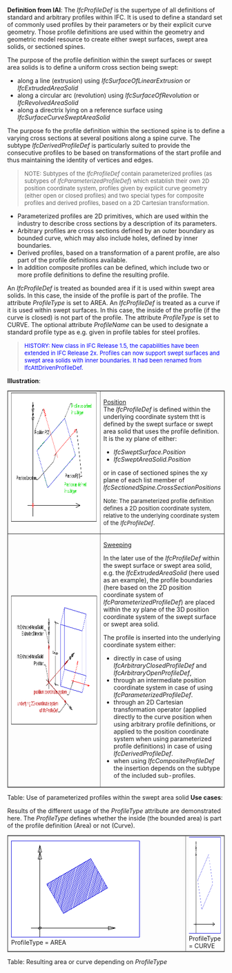 **Definition
from IAI**: The _IfcProfileDef_ is the supertype of all definitions of standard and arbitrary profiles within IFC. It is used to define a standard set of commonly used profiles by their parameters or by their explicit curve geometry. Those profile definitions are used within the geometry and geometric model resource to create either swept surfaces, swept area solids, or sectioned spines.

The purpose of the profile definition within the swept surfaces or swept area solids is to define a uniform cross section being swept:

* along a line (extrusion) using _IfcSurfaceOfLinearExtrusion_ or _IfcExtrudedAreaSolid_
* along a circular arc (revolution) using _IfcSurfaceOfRevolution_ or _IfcRevolvedAreaSolid_
* along a directrix lying on a reference surface using _IfcSurfaceCurveSweptAreaSolid_

The purpose fo the profile definition within the sectioned spine is to define a varying cross sections at several positions along a spine curve. The subtype _IfcDerivedProfileDef_ is particularly suited to provide the consecutive profiles to be based on transformations of the start profile and thus maintaining the identity of vertices and edges.

> <font size="-1">NOTE: Subtypes of the <i>IfcProfileDef</i>
contain parameterized profiles (as subtypes of <i>IfcParameterizedProfileDef</i>)
which establish their own 2D position coordinate system, profiles given
by explicit curve geometry (either open or closed profiles) and two
special types for composite profiles and derived profiles, based on a
2D Cartesian transformation.</font>

* Parameterized profiles are 2D primitives, which are used within the industry to describe cross sections by a description of its parameters.    
* Arbitrary profiles are cross sections defined by an outer boundary as bounded curve, which may also include holes, defined by inner boundaries.    
* Derived profiles, based on a transformation of a parent profile, are also part of the profile definitions available.    
* In addition composite profiles can be defined, which include two or more profile definitions to define the resulting profile.

An _IfcProfileDef_ is treated as bounded area if it is used within swept area solids. In this case, the inside of the profile is part of the profile. The attribute _ProfileType_ is set to AREA. An _IfcProfileDef_ is treated as a curve if it is used within swept surfaces. In this case, the inside of the profile (if the curve is closed) is not part of the profile. The attribute _ProfileType_ is set to CURVE. The optional attribute _ProfileName_ can be used to designate a standard profile type as e.g. given in profile tables for steel profiles.

> <font color="#0000ff" size="-1">HISTORY: New class
in IFC Release 1.5, the capabilities have been extended in IFC Release
2x. Profiles can now support swept surfaces and swept area solids with
inner boundaries. It had been renamed from IfcAttDrivenProfileDef.<br>
  </font>

**Illustration**:

<table border="1" cellpadding="2" cellspacing="2" frame="border" width="100%">
  <tbody>
    <tr valign="top">
      <td align="left" valign="top" width="420"><a href="drawings/IfcProfileDef-Layout1.dwf"><img src="figures/IfcProfileDef-Layout1.gif" alt="Example of standard profile definition" border="0" height="300" width="400"></a></td>
      <td align="left" valign="top">
      <p><u>Position</u>
      <br>
The <i>IfcProfileDef</i>
is defined within the underlying
coordinate system thtt is defined by the swept surface or swept area
solid
that uses the profile definition. It is the xy plane of either: </p>
      <ul>
        <li style="font-style: italic;">IfcSweptSurface.Position</li>
        <li style="font-style: italic;">IfcSweptAreaSolid.Position</li>
      </ul>
or in case of sectioned spines the xy plane of each list member of <span style="font-style: italic;">IfcSectionedSpine.CrossSectionPositions</span>
      <p><font size="-1">Note: The parameterized profile definition
defines a 2D position coordinate system, relative to the underlying
coordinate system of the <i>IfcProfileDef</i>.</font></p>
      </td>
    </tr>
    <tr>
      <td width="420"><a href="drawings/IfcProfileDef-Layout5.dwf"><img src="figures/IfcProfileDef-Layout5.gif" alt="use within swept area solids" border="0" height="300" width="400"></a></td>
      <td align="left" valign="top">
      <p><u>Sweeping</u></p>
      <p>In the later use of the <i>IfcProfileDef</i>
within the swept surface or swept area solid,&nbsp; e.g. the <i>IfcExtrudedAreaSolid</i>
(here used as an example), the profile boundaries (here based on the 2D
position coordinate system of <i>IfcParameterizedProfileDef</i>)
are placed within the xy plane of the 3D position coordinate system of
the swept surface or swept area solid. <br>
      </p>
      <p>The profile is inserted
into the underlying coordinate system either:</p>
      <ul>
        <li>directly in case of
using <i>IfcArbitraryClosedProfileDef</i>
and <i>IfcArbitraryOpenProfileDef</i>,</li>
        <li>through an
intermediate position coordinate system in case of using <i>IfcParameterizedProfileDef</i>.</li>
        <li>through an 2D
Cartesian transformation operator (applied directly to the curve
position when using arbitrary profile definitions, or applied to the
position coordinate system when using parameterized profile
definitions) in case of using <i>IfcDerivedProfileDef</i>.</li>
        <li>when using <i>IfcCompositeProfileDef</i>
the insertion depends on the subtype of the included sub-profiles.<br>
        </li>
      </ul>
      </td>
    </tr>
  </tbody>
</table>


Table: Use of parameterized profiles within the swept area solid
**Use
cases**:


Results of the different usage of the _ProfileType_
attribute are demonstrated here. The _ProfileType_
defines whether the inside (the bounded area) is part of the profile
definition (Area) or not (Curve).
<table border="1" cellpadding="2" cellspacing="2" frame="border" width="100%">
  <tbody>
    <tr>
      <td width="420"><img src="figures/IfcProfileDef-Layout3.gif" alt="area without thickness" height="225" width="300"><br>
ProfileType = AREA</td>
      <td align="left" valign="top"><img src="figures/IfcProfileDef-Layout4.gif" alt="closed curve" height="225" width="300"><br>
ProfileType = CURVE </td>
    </tr>
  </tbody>
</table>

Table: Resulting area or curve depending on _ProfileType_